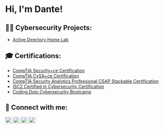 <h1>Hi, I'm Dante!</h1>

<h2>👨‍💻 Cybersecurity Projects:</h2>

  - [Active Directory Home Lab](https://github.com/joshmadakor1/Algorithms-Practic)


<h2>🎓 Certifications:</h2>

- [CompTIA Security+ce Certification](https://www.credly.com/earner/earned/badge/05631045-4277-44fc-bbf0-09c07c64089c)
- [CompTIA CySA+ce Certification](https://www.credly.com/earner/earned/badge/2138a07e-7e40-4cc9-910e-c966b16988b5)
- [CompTIA Security Analytics Professional CSAP Stackable Certification](https://www.credly.com/earner/earned/badge/0f51ba46-b350-4c7e-85bf-b34f52528833)
- [ISC2 Certified in Cybersecurity Certification](https://www.credly.com/earner/earned/badge/c23f2a7a-bbf1-4071-a05a-a30a3b5c81ff)
- [Coding Dojo Cybersecurity Bootcamp](https://app.diplomasafe.com/en-US/diploma/df4d3882d768ed4c086ad62ae213868f39ef811d5/cybersecurity-online-part-time)


<h2> 🤳 Connect with me:</h2>

[<img align="left" alt="JoshMadakor | YouTube" width="22px" src="https://cdn.jsdelivr.net/npm/simple-icons@v3/icons/youtube.svg" />][youtube]
[<img align="left" alt="JoshMadakor | Twitter" width="22px" src="https://cdn.jsdelivr.net/npm/simple-icons@v3/icons/twitter.svg" />][twitter]
[<img align="left" alt="JoshMadakor | LinkedIn" width="22px" src="https://cdn.jsdelivr.net/npm/simple-icons@v3/icons/linkedin.svg" />][linkedin]
[<img align="left" alt="JoshMadakor | Instagram" width="22px" src="https://cdn.jsdelivr.net/npm/simple-icons@v3/icons/instagram.svg" />][instagram]

[twitter]: https://twitter.com/joshmadakor
[youtube]: https://www.youtube.com/c/joshmadakor
[instagram]: https://www.instagram.com/joshmadakor/
[linkedin]: https://linkedin.com/in/joshmadakor

<!--
**joshmadakor1/joshmadakor1** is a ✨ _special_ ✨ repository because its `README.md` (this file) appears on your GitHub profile.

Here are some ideas to get you started:

- 🔭 I’m currently working on ...
- 🌱 I’m currently learning ...
- 👯 I’m looking to collaborate on ...
- 🤔 I’m looking for help with ...
- 💬 Ask me about ...
- 📫 How to reach me: ...
- 😄 Pronouns: ...
- ⚡ Fun fact: ...
-->
